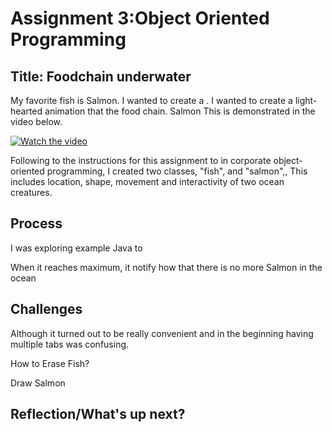 # Assignment 3:Object Oriented Programming

## Title: Foodchain underwater

My favorite fish is Salmon. I wanted to create a . I wanted to create a light-hearted animation that the food chain.  Salmon 
This is demonstrated in the video below. 

[![Watch the video](https://i.imgur.com/vKb2F1B.png)](https://youtu.be/vt5fpE0bzSY)

Following to the instructions for this assignment to in corporate object-oriented programming, I created two classes, "fish", and "salmon",, This includes location, shape, movement and interactivity of two ocean creatures. 

## Process
I was exploring example Java to 



When it reaches maximum, it notify how that there is no more Salmon in the ocean


## Challenges

Although it turned out to be really convenient and in the beginning having multiple tabs was confusing. 

How to Erase Fish?

Draw Salmon 



## Reflection/What's up next?


